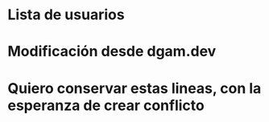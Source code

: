 # Lista de usuarios
# Modificación desde dgam.dev
# Quiero conservar estas lineas, con la esperanza de crear conflicto


